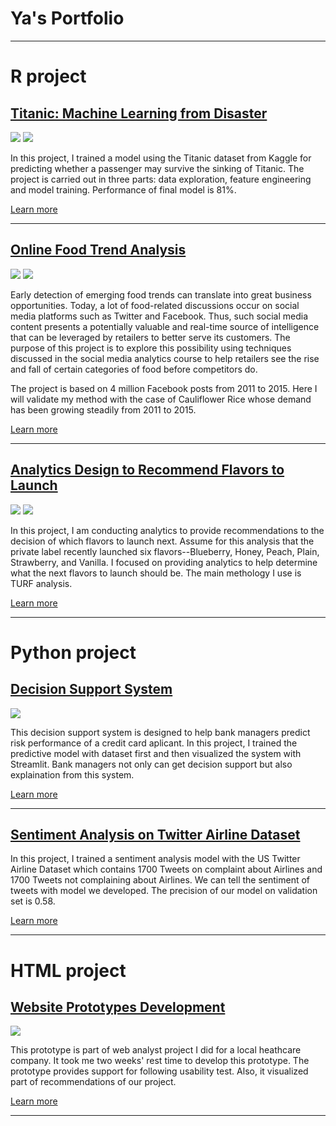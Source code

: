 # Ya's Portfolio

---

# R project

## [Titanic: Machine Learning from Disaster](https://yaliu0703.github.io/Titanic-Machine-Learning-from-Disaster/)

<img src="https://github.com/yaliu0703/Titanic-Machine-Learning-from-Disaster/raw/master/output_11_0.png"/>
<img src="https://github.com/yaliu0703/Titanic-Machine-Learning-from-Disaster/raw/master/output_23_0.png"/>


In this project, I trained a model using the Titanic dataset from Kaggle for predicting whether a passenger may survive the sinking of Titanic. The project is carried out in three parts: data exploration, feature engineering and model training. Performance of final model is 81%.

[Learn more](https://yaliu0703.github.io/Titanic-Machine-Learning-from-Disaster/)

---

## [Online Food Trend Analysis](https://yaliu0703.github.io/OnlineFoodTrendAnalysis/)

<img src="https://github.com/yaliu0703/OnlineFoodTrendAnalysis/blob/master/img/cauliflower%20viz%20chart.jpg?raw=true"/>
<img src="https://github.com/yaliu0703/OnlineFoodTrendAnalysis/blob/master/img/result+wordcloud_2014.jpg?raw=true"/>

Early detection of emerging food trends can translate into great business opportunities. Today, a lot of food-related discussions occur on social media platforms such as Twitter and Facebook. Thus, such social media content presents a potentially valuable and real-time source of intelligence that can be leveraged by retailers to better serve its customers. The purpose of this project is to explore this possibility using techniques discussed in the social media analytics course to help retailers see the rise and fall of certain categories of food before competitors do.

The project is based on 4 million Facebook posts from 2011 to 2015. Here I will validate my method with the case of Cauliflower Rice whose demand has been growing steadily from 2011 to 2015.

[Learn more](https://yaliu0703.github.io/OnlineFoodTrendAnalysis/)

---

## [Analytics Design to Recommend Flavors to Launch](https://yaliu0703.github.io/Analytics-Design-to-Recommend-Flavors-to-Launch/)

<img src="https://github.com/yaliu0703/Analytics-Design-to-Recommend-Flavors-to-Launch/raw/master/3.png?raw=true"/>
<img src="https://github.com/yaliu0703/Analytics-Design-to-Recommend-Flavors-to-Launch/raw/master/4.png?raw=true"/>

In this project, I am conducting analytics to provide recommendations to the decision of which flavors to launch next. Assume for this analysis that the private label recently launched six flavors--Blueberry, Honey, Peach, Plain, Strawberry, and Vanilla. I focused on providing analytics to help determine what the next flavors to launch should be. The main methology I use is TURF analysis.

[Learn more](https://yaliu0703.github.io/Analytics-Design-to-Recommend-Flavors-to-Launch/)

---

# Python project

## [Decision Support System](https://yaliu0703.github.io/DecisionSupportSystem/)

<img src="https://github.com/yaliu0703/DecisionSupportSystem/blob/master/img/Decision%20Support%20System.jpg?raw=true"/>

This decision support system is designed to help bank managers predict risk performance of a credit card aplicant. In this project, I trained the predictive model with dataset first and then visualized the system with Streamlit. Bank managers not only can get decision support but also explaination from this system.


[Learn more](https://yaliu0703.github.io/DecisionSupportSystem/)


---


## [Sentiment Analysis on Twitter Airline Dataset](/SentimentAnalysisOnUSTwitterAirlineDataset)

In this project, I trained a sentiment analysis model with the US Twitter Airline Dataset which contains 1700 Tweets on complaint about Airlines and 1700 Tweets not complaining about Airlines. We can tell the sentiment of tweets with model we developed. The precision of our model on validation set is 0.58.

[Learn more](/SentimentAnalysisOnUSTwitterAirlineDataset)

---


# HTML project

## [Website Prototypes Development](https://vision-girlss-business-starter.webflow.io)

<img src="https://github.com/yaliu0703/yaliu0703.github.io/blob/master/images/HTML.png?raw=true"/>

This prototype is part of web analyst project I did for a local heathcare company. It took me two weeks' rest time to develop this prototype. The prototype provides support for following usability test. Also, it visualized part of recommendations of our project. 

[Learn more](https://vision-girlss-business-starter.webflow.io)


---
